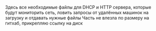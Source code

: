 Здесь все необходимые файлы для DHCP и HTTP сервера, которые будут мониторить сеть, ловить запросы от удалённых машинок на загрузку и отдавать нужные файлы
Часть не влезла по размеру на гитхаб, прикрепляю ссылку на диск
